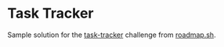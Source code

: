 # Task Tracker

Sample solution for the [task-tracker](https://roadmap.sh/projects/task-tracker) challenge from [roadmap.sh](https://roadmap.sh/).
